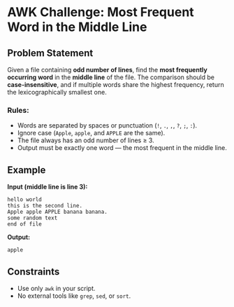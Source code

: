 # AWK Challenge: Most Frequent Word in the Middle Line

## Problem Statement

Given a file containing **odd number of lines**, find the **most frequently occurring word** in the **middle line** of the file. The comparison should be **case-insensitive**, and if multiple words share the highest frequency, return the lexicographically smallest one.

### Rules:

- Words are separated by spaces or punctuation (`!`, `.`, `,`, `?`, `;`, `:`).
- Ignore case (`Apple`, `apple`, and `APPLE` are the same).
- The file always has an odd number of lines ≥ 3.
- Output must be exactly one word — the most frequent in the middle line.

## Example

**Input (middle line is line 3):**
```
hello world
this is the second line.
Apple apple APPLE banana banana.
some random text
end of file
```

**Output:**
```
apple
```

## Constraints

- Use only `awk` in your script.
- No external tools like `grep`, `sed`, or `sort`.
